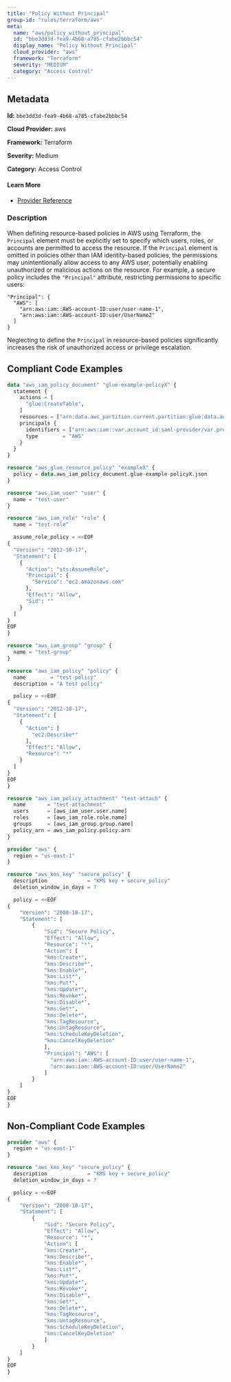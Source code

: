 ```yaml
---
title: "Policy Without Principal"
group-id: "rules/terraform/aws"
meta:
  name: "aws/policy_without_principal"
  id: "bbe3dd3d-fea9-4b68-a785-cfabe2bbbc54"
  display_name: "Policy Without Principal"
  cloud_provider: "aws"
  framework: "Terraform"
  severity: "MEDIUM"
  category: "Access Control"
---
```

## Metadata

**Id:** `bbe3dd3d-fea9-4b68-a785-cfabe2bbbc54`

**Cloud Provider:** aws

**Framework:** Terraform

**Severity:** Medium

**Category:** Access Control

#### Learn More

 - [Provider Reference](https://docs.aws.amazon.com/IAM/latest/UserGuide/reference_policies_elements_principal.html)

### Description

 When defining resource-based policies in AWS using Terraform, the `Principal` element must be explicitly set to specify which users, roles, or accounts are permitted to access the resource. If the `Principal` element is omitted in policies other than IAM identity-based policies, the permissions may unintentionally allow access to any AWS user, potentially enabling unauthorized or malicious actions on the resource. For example, a secure policy includes the `"Principal"` attribute, restricting permissions to specific users:

```
"Principal": {
  "AWS": [
    "arn:aws:iam::AWS-account-ID:user/user-name-1",
    "arn:aws:iam::AWS-account-ID:user/UserName2"
  ]
}
```
Neglecting to define the `Principal` in resource-based policies significantly increases the risk of unauthorized access or privilege escalation.


## Compliant Code Examples
```terraform
data "aws_iam_policy_document" "glue-example-policyX" {
  statement {
    actions = [
      "glue:CreateTable",
    ]
    resources = ["arn:data.aws_partition.current.partition:glue:data.aws_region.current.name:data.aws_caller_identity.current.account_id:*"]
    principals {
      identifiers = ["arn:aws:iam::var.account_id:saml-provider/var.provider_name"]
      type        = "AWS"
    }
  }
}

resource "aws_glue_resource_policy" "exampleX" {
  policy = data.aws_iam_policy_document.glue-example-policyX.json
}

```

```terraform
resource "aws_iam_user" "user" {
  name = "test-user"
}

resource "aws_iam_role" "role" {
  name = "test-role"

  assume_role_policy = <<EOF
{
  "Version": "2012-10-17",
  "Statement": [
    {
      "Action": "sts:AssumeRole",
      "Principal": {
        "Service": "ec2.amazonaws.com"
      },
      "Effect": "Allow",
      "Sid": ""
    }
  ]
}
EOF
}

resource "aws_iam_group" "group" {
  name = "test-group"
}

resource "aws_iam_policy" "policy" {
  name        = "test-policy"
  description = "A test policy"

  policy = <<EOF
{
  "Version": "2012-10-17",
  "Statement": [
    {
      "Action": [
        "ec2:Describe*"
      ],
      "Effect": "Allow",
      "Resource": "*"
    }
  ]
}
EOF
}

resource "aws_iam_policy_attachment" "test-attach" {
  name       = "test-attachment"
  users      = [aws_iam_user.user.name]
  roles      = [aws_iam_role.role.name]
  groups     = [aws_iam_group.group.name]
  policy_arn = aws_iam_policy.policy.arn
}

```

```terraform
provider "aws" {
  region = "us-east-1"
}

resource "aws_kms_key" "secure_policy" {
  description             = "KMS key + secure_policy"
  deletion_window_in_days = 7

  policy = <<EOF
{
    "Version": "2008-10-17",
    "Statement": [
        {
            "Sid": "Secure Policy",
            "Effect": "Allow",
            "Resource": "*",
            "Action": [
            "kms:Create*",
            "kms:Describe*",
            "kms:Enable*",
            "kms:List*",
            "kms:Put*",
            "kms:Update*",
            "kms:Revoke*",
            "kms:Disable*",
            "kms:Get*",
            "kms:Delete*",
            "kms:TagResource",
            "kms:UntagResource",
            "kms:ScheduleKeyDeletion",
            "kms:CancelKeyDeletion"
            ],
            "Principal": "AWS": [
              "arn:aws:iam::AWS-account-ID:user/user-name-1",
              "arn:aws:iam::AWS-account-ID:user/UserName2"
            ]
        }
    ]
}
EOF
}

```
## Non-Compliant Code Examples
```terraform
provider "aws" {
  region = "us-east-1"
}

resource "aws_kms_key" "secure_policy" {
  description             = "KMS key + secure_policy"
  deletion_window_in_days = 7

  policy = <<EOF
{
    "Version": "2008-10-17",
    "Statement": [
        {
            "Sid": "Secure Policy",
            "Effect": "Allow",
            "Resource": "*",
            "Action": [
            "kms:Create*",
            "kms:Describe*",
            "kms:Enable*",
            "kms:List*",
            "kms:Put*",
            "kms:Update*",
            "kms:Revoke*",
            "kms:Disable*",
            "kms:Get*",
            "kms:Delete*",
            "kms:TagResource",
            "kms:UntagResource",
            "kms:ScheduleKeyDeletion",
            "kms:CancelKeyDeletion"
            ]
        }
    ]
}
EOF
}

```